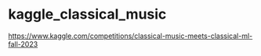 # kaggle_classical_music
https://www.kaggle.com/competitions/classical-music-meets-classical-ml-fall-2023
